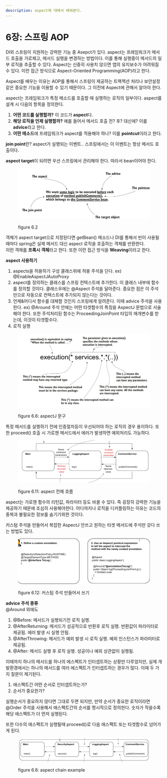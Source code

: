 ```yaml
---
description: aspect에 대해서 배워본다.
---
```


# 6장: 스프링 AOP

DI외 스프링이 지원하는 강력한 기능 중 Asepct가 있다. aspect는 프레임워크가 메서드 호출을 가로채고, 메서드 실행을 변경하는 방법이다. 이를 통해 실행중이 메서드의 일부 로직을 추출할 수 있다. Aspect는 신중히 사용치 않으면 앱의 유지보수가 어려워질 수 있다. 이런 접근 방식으로 Aspect-Oriented Programming(AOP)라고 한다.

Aspect를 배우는 이유는 AOP를 통해서 스프링이 제공하는 트랙젝션 처리나 보안설정 같은 중요한 기능을 이용할 수 있기 때문이다. 그 이전에 Aspect에 관해서 알아야 한다.

aspect는 프레임워크가 특정 메소드를 호출할 때 실행하는 로직의 일부이다. aspect를 설계 시 다음의 항목을 정의한다.

1. **어떤 코드를 실행할까?** 이 코드가 **aspect**다.
2. **해당 로직을 언제 실행할까?** 예를 들어서 메서드 호출 전? 후? 대신에? 이를 **advice**라고 한다.
3. **어떤 메소드**에 프레임워크가 aspect를 적용해야 하나? 이를 **pointcut**이라고 한다.

**join point**란? aspect가 실행되는 이벤트.. 스프링에서는 이 이벤트는 항상 메서드 호출이다.

**aspect target**이 되려면 우선 스프링에서 관리해야 한다. 따라서 bean이어야 한다.

<figure><img src="../../.gitbook/assets/image (3) (1).png" alt=""><figcaption><p>figure 6.2</p></figcaption></figure>

객체가 aspect target으로 지정된다면 getBean() 메소드나 DI를 통해서 빈이 사용될때마다 spring은 실제 메서드 대신 aspect 로직을 호출하는 객체를 반환한다. \
이런 객체를 **프록시 객체**라고 한다. 또한 이런 접근 방식을 **Weaving**이라고 한다.



**aspect 사용하기**

1. aspects을 허용하기 구성 클래스위에 허용 주석을 단다. ex) @EnableAspectJAutoProxy
2. aspect를 정의하는 클래스를 스프링 컨텍스트에 추가한다. 이 클래스 내부에 함수를 정의할 것이다. 클래스우에는 @Aspect 주석을 달아준다. 중요한 점은 이 주석만으로 자동으로 컨텍스트에 추가되지 않는다는 것이다.
3. 언제&어디서 함수를 대체할 것인지 스프링에게 알려준다. 이때 advice 주석을 사용한다. ex) @Around 주석 안에는 어떤 타겟함수의 특징을 AspectJ 문법으로 서술해야 한다. 또한 주석처리된 함수는 ProceedingJoinPoint 타입의 매개변수를 받는데, 이것이 타겟함수다.
4. 로직 실행

<figure><img src="../../.gitbook/assets/image (4).png" alt=""><figcaption><p>figure 6.6: aspectJ 문구 </p></figcaption></figure>

특정 메서드를 실행하기 전에 인증절차등이 우선되어야 하는 로직의 경우 용이하다. 또한 proceed() 호출 시 가로챈 메서드에서 에러가 발생하면 예외처리도 가능하다.

<figure><img src="../../.gitbook/assets/image (1) (1).png" alt=""><figcaption><p>figure 6.11: aspect 전체 흐름</p></figcaption></figure>

aspect는 가로챈 함수의 리턴값, 파라미터 등도 바꿀 수 있다. 즉 굉장히 강력한 기능을 제공하기 때문에 조심히 사용해야한다. 어디까지나 로직을 디커플링하는 이유는 코드의 중복과 불필요한 정보를 숨기기위한 것이다.

커스텀 주석을 만들어서 복잡한 AspectJ 안쓰고 원하는 타겟 메서드에 주석만 갖다 쓰는 방법도 있다.

<figure><img src="../../.gitbook/assets/image (4) (1).png" alt=""><figcaption><p>figure 6.12: 커스텀 주석 만들어서 쓰기</p></figcaption></figure>

**advice 주석 종류** \
@Around 외에도

1. @Before: 메서드가 실행되기전 로직 실행.
2. @AfterReturning: 메서드가 성공적으로 반환후 로직 실행. 반환값이 파라미터로 제공됨. 에러 발생 시 실행 안됨.
3. @AfterThrowing: 메서드가 예외 발생 시 로직 실행. 예외 인스턴스가 파라미터로 제공됨.
4. @After: 메서드 실행 후 로직 실행. 성공이나 예외 상관없이 실행됨.



이때까지 하나의 메서드를 하나의 에스펙트가 인터셉트하는 상황만 다루었지만, 실제 개발환경에서는 하나의 메서드를 여러 에스펙트가 인터셉트하는 경우가 많다. 이때 두 가지 질문이 제기된다.

1. 애스펙트간 어떤 순서로 인터셉트하는가?
2. 순서가 중요한가?

실행순서가 중요하지 않다면 그대로 두면 되지만, 만약 순서가 중요한 로직이라면 @Order 주석을 사용해서 애스펙트간의 순서를 명시적으로 정의한다. 숫자가 작을수록 해당 애스펙트가 더 먼저 실행된다.

또한 다수의 애스팩트가 실행될때 proceed()로 다음 애스팩트 또는 타겟함수로 넘어가게 된다.

<figure><img src="../../.gitbook/assets/image (5).png" alt=""><figcaption><p>figure 6.6: aspect chain example</p></figcaption></figure>
